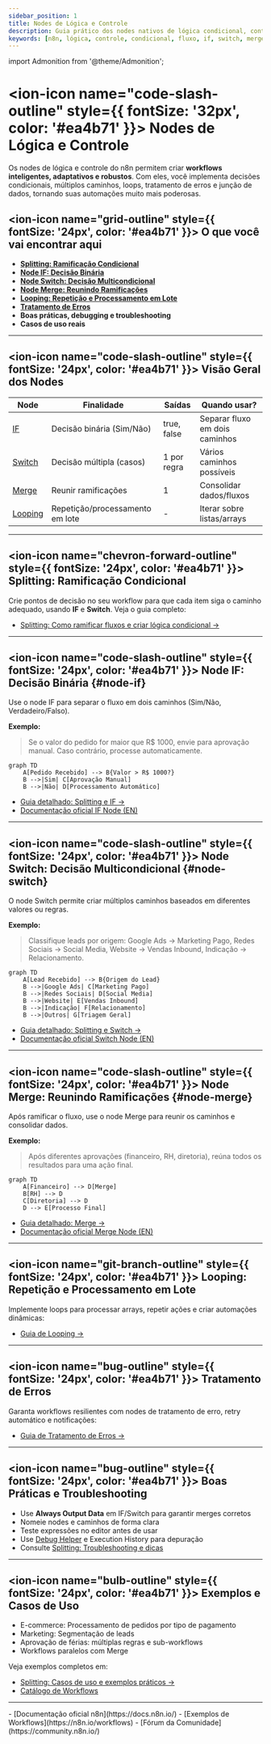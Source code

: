 ```yaml
---
sidebar_position: 1
title: Nodes de Lógica e Controle
description: Guia prático dos nodes nativos de lógica condicional, controle de fluxo, splitting, merging, looping e tratamento de erros no n8n
keywords: [n8n, lógica, controle, condicional, fluxo, if, switch, merge, loop, erro]
---
```


import Admonition from '@theme/Admonition';

# <ion-icon name="code-slash-outline" style={{ fontSize: '32px', color: '#ea4b71' }}></ion-icon> Nodes de Lógica e Controle

Os nodes de lógica e controle do n8n permitem criar **workflows inteligentes, adaptativos e robustos**. Com eles, você implementa decisões condicionais, múltiplos caminhos, loops, tratamento de erros e junção de dados, tornando suas automações muito mais poderosas.

## <ion-icon name="grid-outline" style={{ fontSize: '24px', color: '#ea4b71' }}></ion-icon> O que você vai encontrar aqui

- **[Splitting: Ramificação Condicional](../../../logica-e-dados/flow-logic/splitting)**
- **[Node IF: Decisão Binária](#node-if)**
- **[Node Switch: Decisão Multicondicional](#node-switch)**
- **[Node Merge: Reunindo Ramificações](#node-merge)**
- **[Looping: Repetição e Processamento em Lote](../../../logica-e-dados/flow-logic/looping)**
- **[Tratamento de Erros](../../../logica-e-dados/flow-logic/error-handling)**
- **Boas práticas, debugging e troubleshooting**
- **Casos de uso reais**

---

## <ion-icon name="code-slash-outline" style={{ fontSize: '24px', color: '#ea4b71' }}></ion-icon> Visão Geral dos Nodes

| Node         | Finalidade                  | Saídas         | Quando usar?                  |
|--------------|-----------------------------|----------------|-------------------------------|
| [IF](#node-if)      | Decisão binária (Sim/Não)      | true, false    | Separar fluxo em dois caminhos |
| [Switch](#node-switch)  | Decisão múltipla (casos)        | 1 por regra    | Vários caminhos possíveis      |
| [Merge](#node-merge)   | Reunir ramificações             | 1              | Consolidar dados/fluxos        |
| [Looping](../../../logica-e-dados/flow-logic/looping)   | Repetição/processamento em lote | -              | Iterar sobre listas/arrays      |

---

## <ion-icon name="chevron-forward-outline" style={{ fontSize: '24px', color: '#ea4b71' }}></ion-icon> Splitting: Ramificação Condicional

Crie pontos de decisão no seu workflow para que cada item siga o caminho adequado, usando **IF** e **Switch**. Veja o guia completo:

- [Splitting: Como ramificar fluxos e criar lógica condicional →](../../../logica-e-dados/flow-logic/splitting)

---

## <ion-icon name="code-slash-outline" style={{ fontSize: '24px', color: '#ea4b71' }}></ion-icon> Node IF: Decisão Binária {#node-if}

Use o node IF para separar o fluxo em dois caminhos (Sim/Não, Verdadeiro/Falso).

**Exemplo:**
> Se o valor do pedido for maior que R$ 1000, envie para aprovação manual. Caso contrário, processe automaticamente.

```mermaid
graph TD
    A[Pedido Recebido] --> B{Valor > R$ 1000?}
    B -->|Sim| C[Aprovação Manual]
    B -->|Não| D[Processamento Automático]
```

- [Guia detalhado: Splitting e IF →](../../../logica-e-dados/flow-logic/splitting)
- [Documentação oficial IF Node (EN)](https://docs.n8n.io/integrations/builtin/core-nodes/n8n-nodes-base.if/)

---

## <ion-icon name="code-slash-outline" style={{ fontSize: '24px', color: '#ea4b71' }}></ion-icon> Node Switch: Decisão Multicondicional {#node-switch}

O node Switch permite criar múltiplos caminhos baseados em diferentes valores ou regras.

**Exemplo:**
> Classifique leads por origem: Google Ads → Marketing Pago, Redes Sociais → Social Media, Website → Vendas Inbound, Indicação → Relacionamento.

```mermaid
graph TD
    A[Lead Recebido] --> B{Origem do Lead}
    B -->|Google Ads| C[Marketing Pago]
    B -->|Redes Sociais| D[Social Media]
    B -->|Website| E[Vendas Inbound]
    B -->|Indicação| F[Relacionamento]
    B -->|Outros| G[Triagem Geral]
```

- [Guia detalhado: Splitting e Switch →](../../../logica-e-dados/flow-logic/splitting)
- [Documentação oficial Switch Node (EN)](https://docs.n8n.io/integrations/builtin/core-nodes/n8n-nodes-base.switch/)

---

## <ion-icon name="code-slash-outline" style={{ fontSize: '24px', color: '#ea4b71' }}></ion-icon> Node Merge: Reunindo Ramificações {#node-merge}

Após ramificar o fluxo, use o node Merge para reunir os caminhos e consolidar dados.

**Exemplo:**
> Após diferentes aprovações (financeiro, RH, diretoria), reúna todos os resultados para uma ação final.

```mermaid
graph TD
    A[Financeiro] --> D[Merge]
    B[RH] --> D
    C[Diretoria] --> D
    D --> E[Processo Final]
```

- [Guia detalhado: Merge →](../../../logica-e-dados/flow-logic/merging)
- [Documentação oficial Merge Node (EN)](https://docs.n8n.io/integrations/builtin/core-nodes/n8n-nodes-base.merge/)

---

## <ion-icon name="git-branch-outline" style={{ fontSize: '24px', color: '#ea4b71' }}></ion-icon> Looping: Repetição e Processamento em Lote

Implemente loops para processar arrays, repetir ações e criar automações dinâmicas:
- [Guia de Looping →](../../../logica-e-dados/flow-logic/looping)

---

## <ion-icon name="bug-outline" style={{ fontSize: '24px', color: '#ea4b71' }}></ion-icon> Tratamento de Erros

Garanta workflows resilientes com nodes de tratamento de erro, retry automático e notificações:
- [Guia de Tratamento de Erros →](../../../logica-e-dados/flow-logic/error-handling)

---

## <ion-icon name="bug-outline" style={{ fontSize: '24px', color: '#ea4b71' }}></ion-icon> Boas Práticas e Troubleshooting

- Use **Always Output Data** em IF/Switch para garantir merges corretos
- Nomeie nodes e caminhos de forma clara
- Teste expressões no editor antes de usar
- Use [Debug Helper](/integracoes/builtin-nodes/core-nodes/debug-helper) e Execution History para depuração
- Consulte [Splitting: Troubleshooting e dicas](../../../logica-e-dados/flow-logic/splitting#troubleshooting-problemas-comuns)

---

## <ion-icon name="bulb-outline" style={{ fontSize: '24px', color: '#ea4b71' }}></ion-icon> Exemplos e Casos de Uso

- E-commerce: Processamento de pedidos por tipo de pagamento
- Marketing: Segmentação de leads
- Aprovação de férias: múltiplas regras e sub-workflows
- Workflows paralelos com Merge

Veja exemplos completos em:
- [Splitting: Casos de uso e exemplos práticos →](../../../logica-e-dados/flow-logic/splitting#casos-de-uso-comuns)
- [Catálogo de Workflows](/catalogo)

---

<Admonition type="info" title="Recursos Oficiais e Comunidade">
- [Documentação oficial n8n](https://docs.n8n.io/)
- [Exemplos de Workflows](https://n8n.io/workflows)
- [Fórum da Comunidade](https://community.n8n.io/)
</Admonition> 
